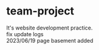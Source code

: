 # team-project
It's website development practice.<br>
fix update logs<br>
2023/06/19 page basement added